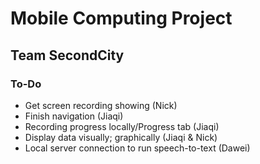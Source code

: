 # Mobile Computing Project
## Team SecondCity

### To-Do
- Get screen recording showing (Nick)
- Finish navigation (Jiaqi)
- Recording progress locally/Progress tab (Jiaqi)
- Display data visually; graphically (Jiaqi & Nick)
- Local server connection to run speech-to-text (Dawei)
